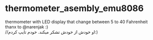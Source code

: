 # thermometer_asembly_emu8086 <br />
thermometer with LED display that change between 5 to 40 Fahrenheit  <br />
thanx to @narenjak :)<br />
//او خودش از خودش تشکر میکند. خودم تایپ کردم:) 

